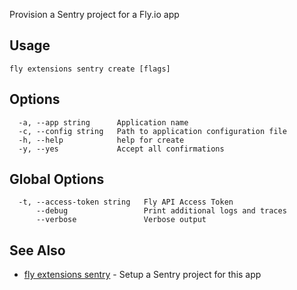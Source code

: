 Provision a Sentry project for a Fly.io app


## Usage
~~~
fly extensions sentry create [flags]
~~~

## Options

~~~
  -a, --app string      Application name
  -c, --config string   Path to application configuration file
  -h, --help            help for create
  -y, --yes             Accept all confirmations
~~~

## Global Options

~~~
  -t, --access-token string   Fly API Access Token
      --debug                 Print additional logs and traces
      --verbose               Verbose output
~~~

## See Also

* [fly extensions sentry](/docs/flyctl/fly-extensions-sentry/)	 - Setup a Sentry project for this app


